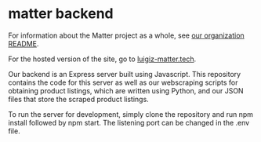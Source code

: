 # matter backend

For information about the Matter project as a whole, see [our organization README](https://github.com/matter-luigiz).

For the hosted version of the site, go to [luigiz-matter.tech](https://luigiz-matter.tech).

Our backend is an Express server built using Javascript. This repository contains the code for this server as well as
our webscraping scripts for obtaining product listings, which are written using Python, and our JSON files that store
the scraped product listings.

To run the server for development, simply clone the repository and run npm install followed by npm start.
The listening port can be changed in the .env file.